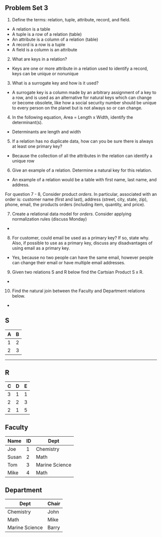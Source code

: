 ## Problem Set 3 

1. Define the terms: relation, tuple, attribute, record, and field.

  - A relation is a table
  - A tuple is a row of a relation (table)
  - An attribute is a column of a relation (table)
  - A record is a row is a tuple
  - A field is a column is an attribute

2. What are keys in a relation?

  - Keys are one or more attribute in a relation used to identify a record, keys can be unique or nonunique

3. What is a surrogate key and how is it used?

 - A surrogate key is a column made by an arbitrary assignment of a key to a row, and is used as an alternative for natural keys which can change or become obsolete, like how a social security number should be unique to every person on the planet but is not always so or can change.

4. In the following equation, Area = Length x Width, identify the determinant(s).

 - Determinants are length and width

5. If a relation has no duplicate data, how can you be sure there is always at least one primary key?

 - Because the collection of all the attributes in the relation can identify a unique row

6. Give an example of a relation.  Determine a natural key for this relation.

 - An example of a relation would be a table with first name, last name, and address.

 For question 7 - 8, Consider product *orders*.  In particular, associated with an order is: customer name (first and last), address (street, city, state, zip), phone, email, the products orders (including item, quantity, and price). 

7. Create a relational data model for *orders*.  Consider applying normalization rules (discuss Monday)

  - 

8. For customer, could email be used as a primary key?  If so, state why.  Also, if possible to use as a primary key, discuss any disadvantages of using email as a primary key.

  - Yes, because no two people can have the same email, however people can change their email or have multiple email addresses.

9. Given two relations S and R below find the Cartsian Product S x R. 

  -

10. Find the natural join between the Faculty and Department relations below.

  -

S
--------------
| A | B |
|---|---|
| 1 | 2 |
| 2 | 3 |
---------

R
------------
| C | D | E |
|---|---|---|
| 3 | 1 | 1 |
| 2 | 2 | 3 |
| 2 | 1 | 5 |



Faculty
--------------
| Name | ID | Dept |
|-------|----|----------------|
| Joe | 1 | Chemistry |
| Susan | 2 | Math |
| Tom | 3 | Marine Science |
| Mike | 4 | Math |


Department
------------
| Dept | Chair  |
|---|---|
| Chemistry | John |
| Math | Mike |
| Marine Science | Barry |
